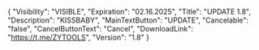 {
  "Visibility": "VISIBLE",
  "Expiration": "02.16.2025",
  "Title": "UPDATE 1.8",
  "Description": "KISSBABY",
  "MainTextButton": "UPDATE",
  "Cancelable": "false",
  "CancelButtonText": "Cancel",
  "DownloadLink": "https://t.me/ZYTOOLS",
  "Version": "1.8"
}
